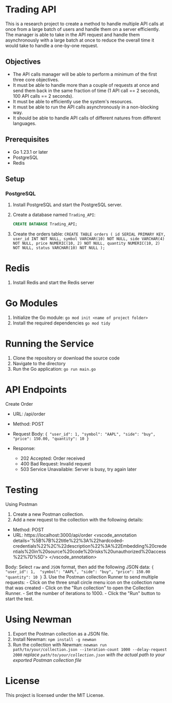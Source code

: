 # Trading API

This is a research project to create a method to handle multiple API calls at once from a large batch of users and handle them on a server efficiently. The manager is able to take in the API request and handle them asynchronously with a large batch at once to reduce the overall time it would take to handle a one-by-one request.

## Objectives

- The API calls manager will be able to perform a minimum of the first three core objectives.
- It must be able to handle more than a couple of requests at once and send them back in the same fraction of time (1 API call == 2 seconds, 100 API calls == 2 seconds).
- It must be able to efficiently use the system's resources.
- It must be able to run the API calls asynchronously in a non-blocking way.
- It should be able to handle API calls of different natures from different languages.

## Prerequisites

- Go 1.23.1 or later
- PostgreSQL
- Redis

## Setup

### PostgreSQL

1. Install PostgreSQL and start the PostgreSQL server.
2. Create a database named `Trading_API`:

   ```sql
   CREATE DATABASE Trading_API;


3. Create the orders table:
`CREATE TABLE orders (
    id SERIAL PRIMARY KEY,
    user_id INT NOT NULL,
    symbol VARCHAR(10) NOT NULL,
    side VARCHAR(4) NOT NULL,
    price NUMERIC(10, 2) NOT NULL,
    quantity NUMERIC(10, 2) NOT NULL,
    status VARCHAR(10) NOT NULL
); `


# Redis
1. Install Redis and start the Redis server

# Go Modules
1. Initialize the Go module:
   `go mod init <name of project folder>`
2. Install the required dependencies
   `go mod tidy`
   
# Running the Service
1. Clone the repository or download the source code
2. Navigate to the directory
3. Run the Go application:
   `go run main.go`
# API Endpoints
Create Order
- URL: /api/order
- Method: POST
- Request Body:
    `{
        "user_id": 1,
        "symbol": "AAPL",
        "side": "buy",
        "price": 150.00,
        "quantity": 10
    }`
  
- Response:
  - 202 Accepted: Order received
  - 400 Bad Request: Invalid request
  - 503 Service Unavailable: Server is busy, try again later


# Testing
Using Postman
1. Create a new Postman collection.
2. Add a new request to the collection with the following details:
  - Method: POST
  - URL: https://localhost:3000/api/order
    <vscode_annotation details='%5B%7B%22title%22%3A%22hardcoded-  credentials%22%2C%22description%22%3A%22Embedding%20credentials%20in%20source%20code%20risks%20unauthorized%20access%22%7D%5D'> </vscode_annotation>

  Body: Select `raw` and `JSON` format, then add the following JSON data:
    `
    {
        "user_id": 1, 
        "symbol": "AAPL",
        "side": "buy",
        "price": 150.00
        "quantity": 10
    }
    `
3. Use the Postman collection Runner to send multiple requests:
    - Click on the three small circle menu icon on the collection name that was created
    - Click on the "Run collection" to open the Collection Runner.
    - Set the number of iterations to 1000.
    - Click the "Run" button to start the test.



# Using Newman
1. Export the Postman collection as a JSON file.
2. Install Newman:
    `npm install -g newman`
3. Run the collection with Newman:
     `newman run path/to/your/collection.json --iteration-count 1000 --delay-request 2000`
       *replace `path/to/your/collection.json` with the actual path to your exported Postman collection file*


# License
This project is licensed under the MIT License.
